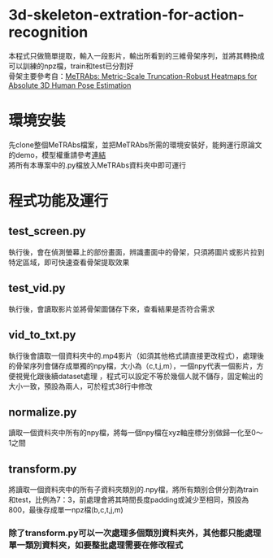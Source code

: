 # 3d-skeleton-extration-for-action-recognition
本程式只做簡單提取，輸入一段影片，輸出所看到的三維骨架序列，並將其轉換成可以訓練的npz檔，train和test已分割好  
骨架主要參考自：[MeTRAbs: Metric-Scale Truncation-Robust Heatmaps for Absolute 3D Human Pose Estimation](https://github.com/isarandi/metrabs?tab=readme-ov-file#metrabs-absolute-3d-human-pose-estimator)  
# 環境安裝
先clone整個MeTRAbs檔案，並把MeTRAbs所需的環境安裝好，能夠運行原論文的demo，模型權重請參考[連結](https://omnomnom.vision.rwth-aachen.de/data/metrabs/)  
將所有本專案中的.py檔放入MeTRAbs資料夾中即可運行
# 程式功能及運行
## test_screen.py
執行後，會在偵測螢幕上的部份畫面，辨識畫面中的骨架，只須將圖片或影片拉到特定區域，即可快速查看骨架提取效果    
  
## test_vid.py
執行後，會讀取影片並將骨架圖儲存下來，查看結果是否符合需求  
  
## vid_to_txt.py
執行後會讀取一個資料夾中的.mp4影片（如須其他格式請直接更改程式），處理後的骨架序列會儲存成單獨的npy檔，大小為（c,t,j,m），一個npy代表一個影片，方便視覺化跟後續dataset處理 ，程式可以設定不等於幾個人就不儲存，固定輸出的大小一致，預設為兩人，可於程式38行中修改 
  
## normalize.py
讀取一個資料夾中所有的npy檔，將每一個npy檔在xyz軸座標分別做歸一化至0～1之間 
  
## transform.py
將讀取一個資料夾中的所有子資料夾類別的.npy檔，將所有類別合併分割為train和test，比例為7：3，前處理會將其時間長度padding或減少至相同，預設為800，最後存成單一npz檔(b,c,t,j,m)  

### 除了transform.py可以一次處理多個類別資料夾外，其他都只能處理單一類別資料夾，如要整批處理需要在修改程式  
